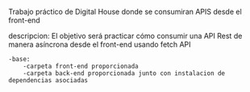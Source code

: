 Trabajo práctico de Digital House donde se consumiran APIS desde el front-end


descripcion: El objetivo será practicar cómo consumir una API Rest de manera
asíncrona desde el front-end usando fetch API

    -base:
        -carpeta front-end proporcionada
        -carpeta back-end proporcionada junto con instalacion de dependencias asociadas

    